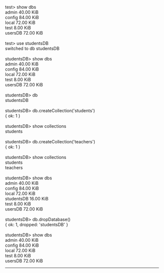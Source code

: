 test> show dbs <br/>
admin    40.00 KiB <br/>
config   84.00 KiB <br/>
local    72.00 KiB <br/>
test      8.00 KiB <br/>
usersDB  72.00 KiB <br/>
 <br/>
test> use studentsDB <br/>
switched to db studentsDB <br/>
<br/>
studentsDB> show dbs <br/>
admin    40.00 KiB <br/>
config   84.00 KiB <br/>
local    72.00 KiB <br/>
test      8.00 KiB <br/>
usersDB  72.00 KiB <br/>
 <br/>
studentsDB> db <br/>
studentsDB <br/>
 <br/>
studentsDB> db.createCollection('students') <br/>
{ ok: 1 } <br/>
 <br/>
studentsDB> show collections <br/>
students <br/>
 <br/>
studentsDB> db.createCollection('teachers') <br/>
{ ok: 1 } <br/>
 <br/>
studentsDB> show collections <br/>
students <br/>
teachers <br/>
 <br/>
studentsDB> show dbs <br/>
admin       40.00 KiB <br/>
config      84.00 KiB <br/>
local       72.00 KiB <br/>
studentsDB  16.00 KiB <br/>
test         8.00 KiB <br/>
usersDB     72.00 KiB <br/>
 <br/>
studentsDB> db.dropDatabase() <br/>
{ ok: 1, dropped: 'studentsDB' } <br/>
 <br/>
studentsDB> show dbs <br/>
admin    40.00 KiB <br/>
config   84.00 KiB <br/>
local    72.00 KiB <br/>
test      8.00 KiB <br/>
usersDB  72.00 KiB <br/>

---

